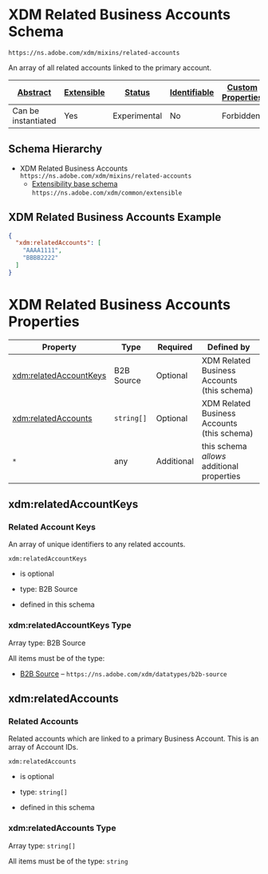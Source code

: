 
# XDM Related Business Accounts Schema

```
https://ns.adobe.com/xdm/mixins/related-accounts
```

An array of all related accounts linked to the primary account.

| [Abstract](../../../abstract.md) | [Extensible](../../../extensions.md) | [Status](../../../status.md) | [Identifiable](../../../id.md) | [Custom Properties](../../../extensions.md) | [Additional Properties](../../../extensions.md) | Defined In |
|----------------------------------|--------------------------------------|------------------------------|--------------------------------|---------------------------------------------|-------------------------------------------------|------------|
| Can be instantiated | Yes | Experimental | No | Forbidden | Permitted | [fieldgroups/account/related-accounts.schema.json](fieldgroups/account/related-accounts.schema.json) |
## Schema Hierarchy

* XDM Related Business Accounts `https://ns.adobe.com/xdm/mixins/related-accounts`
  * [Extensibility base schema](../../datatypes/extensible.schema.md) `https://ns.adobe.com/xdm/common/extensible`


## XDM Related Business Accounts Example
```json
{
  "xdm:relatedAccounts": [
    "AAAA1111",
    "BBBB2222"
  ]
}
```

# XDM Related Business Accounts Properties

| Property | Type | Required | Defined by |
|----------|------|----------|------------|
| [xdm:relatedAccountKeys](#xdmrelatedaccountkeys) | B2B Source | Optional | XDM Related Business Accounts (this schema) |
| [xdm:relatedAccounts](#xdmrelatedaccounts) | `string[]` | Optional | XDM Related Business Accounts (this schema) |
| `*` | any | Additional | this schema *allows* additional properties |

## xdm:relatedAccountKeys
### Related Account Keys

An array of unique identifiers to any related accounts.

`xdm:relatedAccountKeys`
* is optional
* type: B2B Source

* defined in this schema

### xdm:relatedAccountKeys Type


Array type: B2B Source

All items must be of the type:
* [B2B Source](../../datatypes/b2b/b2b-source.schema.md) – `https://ns.adobe.com/xdm/datatypes/b2b-source`








## xdm:relatedAccounts
### Related Accounts

Related accounts which are linked to a primary Business Account. This is an array of Account IDs.

`xdm:relatedAccounts`
* is optional
* type: `string[]`

* defined in this schema

### xdm:relatedAccounts Type


Array type: `string[]`

All items must be of the type:
`string`









